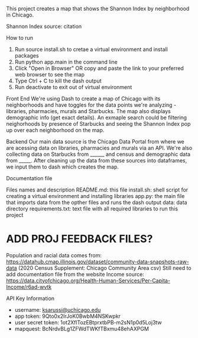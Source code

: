 This project creates a map that shows the Shannon Index by neighborhood in Chicago.

Shannon Index source:
citation

How to run
1. Run source install.sh to cretae a virtual environment and install packages
2. Run python app.main in the command line
3. Click "Open in Browser" OR copy and paste the link to your preferred web browser to see the map
4. Type Ctrl + C to kill the dash output
5. Run deactivate to exit out of virtual environment

Front End
We're using Dash to create a map of Chicago with its neighborhoods and have toggles for the data points we're analyzing - libraries, pharmacies, murals and Starbucks. The map also displays demographic info (get exact details). An exmaple search could be filtering neighorhoods by presence of Starbucks and seeing the 
Shannon Index pop up over each neighborhood on the map. 

Backend
Our main data source is the Chicago Data Portal from where we are acessing data on libraries, pharmacies and murals via an API. We're also collecting data on Starbucks from ______ and census and demographic data from _____. After cleaning up the data from these sources into dataframes, we input them to dash which creates the map. 

Documentation file

Files names and description
README.md: this file
install.sh: shell script for creating a virtual environment and installing libraries
app.py: the main file that imports data from the opther files and runs the dash output
data: data directory
requirements.txt: text file with all required libraries to run this project 
# ADD PROJ FEEDBACK FILES? 

Population and racial data comes from: https://datahub.cmap.illinois.gov/dataset/community-data-snapshots-raw-data
(2020 Census Supplement: Chicago Community Area csv)
Still need to add documentation file from the website
Income source: https://data.cityofchicago.org/Health-Human-Services/Per-Capita-Income/r6ad-wvtk


API Key Information
- username: ksarussi@uchicago.edu
- app token: 9Qto0x2IrJoK0BwbM4NSKwpkr
- user secret token: 1ot2XflTozEBtprxtbPB-m2sN1p0d5Loj3tw 
- mapquest: BcNrdvBLg1ZFWdTWKfTBxmu48ehAXPGM